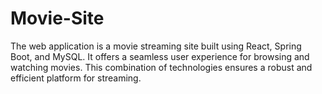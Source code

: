 # Movie-Site
The web application is a movie streaming site built using React, Spring Boot, and MySQL. It offers a seamless user experience for browsing and watching movies. This combination of technologies ensures a robust and efficient platform for streaming.
